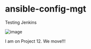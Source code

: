 # ansible-config-mgt

Testing Jenkins

![image](https://user-images.githubusercontent.com/29310552/163635244-1ac73061-9066-47db-b662-67261776b6bf.png)

I am on Project 12. We move!!!
